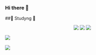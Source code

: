 ### Hi there 👋

##📕 Studyng 📕 
<div align="center">
	<img src="https://img.shields.io/badge/Javascript-007396?style=flat&logo=Java&logoColor=white" />
	<img src="https://img.shields.io/badge/HTML5-E34F26?style=flat&logo=HTML5&logoColor=white" />
	<img src="https://img.shields.io/badge/CSS3-1572B6?style=flat&logo=CSS3&logoColor=white" />
</div>

<img src="https://github-readme-stats.vercel.app/api/top-langs/?username=heejung0413&layout=compact"><br><br>
<img src="https://github-readme-stats.vercel.app/api?username=heejung0413&show_icons=true">
